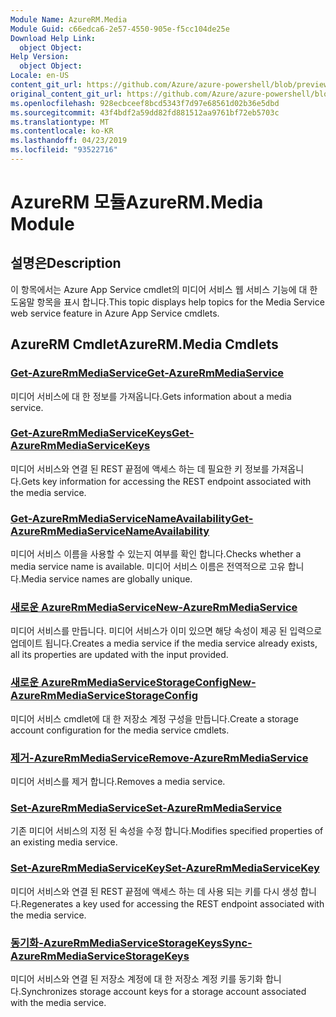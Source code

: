 ```yaml
---
Module Name: AzureRM.Media
Module Guid: c66edca6-2e57-4550-905e-f5cc104de25e
Download Help Link:
  object Object: 
Help Version:
  object Object: 
Locale: en-US
content_git_url: https://github.com/Azure/azure-powershell/blob/preview/src/ResourceManager/Media/Commands.Media/help/AzureRM.Media.md
original_content_git_url: https://github.com/Azure/azure-powershell/blob/preview/src/ResourceManager/Media/Commands.Media/help/AzureRM.Media.md
ms.openlocfilehash: 928ecbceef8bcd5343f7d97e68561d02b36e5dbd
ms.sourcegitcommit: 43f4bdf2a59dd82fd881512aa9761bf72eb5703c
ms.translationtype: MT
ms.contentlocale: ko-KR
ms.lasthandoff: 04/23/2019
ms.locfileid: "93522716"
---
```

# <span data-ttu-id="d1674-101">AzureRM 모듈</span><span class="sxs-lookup"><span data-stu-id="d1674-101">AzureRM.Media Module</span></span>
## <span data-ttu-id="d1674-102">설명은</span><span class="sxs-lookup"><span data-stu-id="d1674-102">Description</span></span>
<span data-ttu-id="d1674-103">이 항목에서는 Azure App Service cmdlet의 미디어 서비스 웹 서비스 기능에 대 한 도움말 항목을 표시 합니다.</span><span class="sxs-lookup"><span data-stu-id="d1674-103">This topic displays help topics for the Media Service web service feature in Azure App Service cmdlets.</span></span>

## <span data-ttu-id="d1674-104">AzureRM Cmdlet</span><span class="sxs-lookup"><span data-stu-id="d1674-104">AzureRM.Media Cmdlets</span></span>
### [<span data-ttu-id="d1674-105">Get-AzureRmMediaService</span><span class="sxs-lookup"><span data-stu-id="d1674-105">Get-AzureRmMediaService</span></span>](Get-AzureRmMediaService.md)
<span data-ttu-id="d1674-106">미디어 서비스에 대 한 정보를 가져옵니다.</span><span class="sxs-lookup"><span data-stu-id="d1674-106">Gets information about a media service.</span></span>

### [<span data-ttu-id="d1674-107">Get-AzureRmMediaServiceKeys</span><span class="sxs-lookup"><span data-stu-id="d1674-107">Get-AzureRmMediaServiceKeys</span></span>](Get-AzureRmMediaServiceKeys.md)
<span data-ttu-id="d1674-108">미디어 서비스와 연결 된 REST 끝점에 액세스 하는 데 필요한 키 정보를 가져옵니다.</span><span class="sxs-lookup"><span data-stu-id="d1674-108">Gets key information for accessing the REST endpoint associated with the media service.</span></span>

### [<span data-ttu-id="d1674-109">Get-AzureRmMediaServiceNameAvailability</span><span class="sxs-lookup"><span data-stu-id="d1674-109">Get-AzureRmMediaServiceNameAvailability</span></span>](Get-AzureRmMediaServiceNameAvailability.md)
<span data-ttu-id="d1674-110">미디어 서비스 이름을 사용할 수 있는지 여부를 확인 합니다.</span><span class="sxs-lookup"><span data-stu-id="d1674-110">Checks whether a media service name is available.</span></span>
<span data-ttu-id="d1674-111">미디어 서비스 이름은 전역적으로 고유 합니다.</span><span class="sxs-lookup"><span data-stu-id="d1674-111">Media service names are globally unique.</span></span>

### [<span data-ttu-id="d1674-112">새로운 AzureRmMediaService</span><span class="sxs-lookup"><span data-stu-id="d1674-112">New-AzureRmMediaService</span></span>](New-AzureRmMediaService.md)
<span data-ttu-id="d1674-113">미디어 서비스를 만듭니다. 미디어 서비스가 이미 있으면 해당 속성이 제공 된 입력으로 업데이트 됩니다.</span><span class="sxs-lookup"><span data-stu-id="d1674-113">Creates a media service if the media service already exists, all its properties are updated with the input provided.</span></span>

### [<span data-ttu-id="d1674-114">새로운 AzureRmMediaServiceStorageConfig</span><span class="sxs-lookup"><span data-stu-id="d1674-114">New-AzureRmMediaServiceStorageConfig</span></span>](New-AzureRmMediaServiceStorageConfig.md)
<span data-ttu-id="d1674-115">미디어 서비스 cmdlet에 대 한 저장소 계정 구성을 만듭니다.</span><span class="sxs-lookup"><span data-stu-id="d1674-115">Create a storage account configuration for the media service cmdlets.</span></span>

### [<span data-ttu-id="d1674-116">제거-AzureRmMediaService</span><span class="sxs-lookup"><span data-stu-id="d1674-116">Remove-AzureRmMediaService</span></span>](Remove-AzureRmMediaService.md)
<span data-ttu-id="d1674-117">미디어 서비스를 제거 합니다.</span><span class="sxs-lookup"><span data-stu-id="d1674-117">Removes a media service.</span></span>

### [<span data-ttu-id="d1674-118">Set-AzureRmMediaService</span><span class="sxs-lookup"><span data-stu-id="d1674-118">Set-AzureRmMediaService</span></span>](Set-AzureRmMediaService.md)
<span data-ttu-id="d1674-119">기존 미디어 서비스의 지정 된 속성을 수정 합니다.</span><span class="sxs-lookup"><span data-stu-id="d1674-119">Modifies specified properties of an existing media service.</span></span>

### [<span data-ttu-id="d1674-120">Set-AzureRmMediaServiceKey</span><span class="sxs-lookup"><span data-stu-id="d1674-120">Set-AzureRmMediaServiceKey</span></span>](Set-AzureRmMediaServiceKey.md)
<span data-ttu-id="d1674-121">미디어 서비스와 연결 된 REST 끝점에 액세스 하는 데 사용 되는 키를 다시 생성 합니다.</span><span class="sxs-lookup"><span data-stu-id="d1674-121">Regenerates a key used for accessing the REST endpoint associated with the media service.</span></span>

### [<span data-ttu-id="d1674-122">동기화-AzureRmMediaServiceStorageKeys</span><span class="sxs-lookup"><span data-stu-id="d1674-122">Sync-AzureRmMediaServiceStorageKeys</span></span>](Sync-AzureRmMediaServiceStorageKeys.md)
<span data-ttu-id="d1674-123">미디어 서비스와 연결 된 저장소 계정에 대 한 저장소 계정 키를 동기화 합니다.</span><span class="sxs-lookup"><span data-stu-id="d1674-123">Synchronizes storage account keys for a storage account associated with the media service.</span></span>

